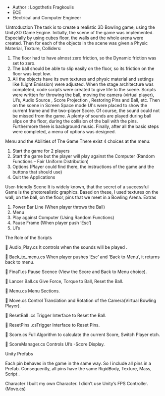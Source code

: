 

 * Author : Logothetis Fragkoulis 
 * ECE
 * Electrical and Computer Engineer 
 

1.Introduction 
The task is to create a realistic 3D Bowling game, using the Unity3D Game Engine. Initially, the scene of the game was implemented. Especially by using cubes floor, the walls and the whole arena were created. Then for each of the objects in the scene was given a Physic Material, Texture, Colliders:
1. The floor had to have almost zero friction, so the Dynamic friction was set to zero.
2. The ball should be able to slip easily on the floor, so its friction on the floor was kept low.
3. All the objects have its own textures and physic material and settings like (Light Emission) were adjusted.
When the stage architecture was completed, code scripts  were created to give life to the scene. Scripts were written  for throwing the ball, moving the camera (virtual player), UI’s, Audio Source , Score Projection , Restoring Pins and Ball, etc.
Then on the scene in Screen Space mode UI's were placed to show the current frame and the two-player Score.
Of course, the sound could not be missed from the game. A plenty of  sounds are played during ball slips on the floor, during the collision of the ball with the pins. Furthermore there is background music.
Finally, after all the basic steps were completed, a menu of options was designed.

Menu and the  Abilities of The Game 
There exist 4 choices at the menu:
1.	Start the game for 2 players
2.	Start the game but the player will play against the Computer (Random Functions – Fair Uniform Distribution)
3.	Options (Player could find there, the instructions of the game and the buttons that should use) 
4.	Quit the Applications


User-friendly Scene
It is widely known, that the secret of a successful Game is the photorealistic graphics. Based on these, I used textures on the wall, on the ball, on the floor, pins that we meet in a Bowling Arena.
Extras 
1.	Power Bar Line (When player throws the Ball)
2.	Menu 
3.	Play against Computer (Using Random Functions)
4.	Pause Frame (When player push ‘Esc’)
5.	UI’s


The Role of the Scripts 

	Audio_Play.cs   It controls when the sounds will be played . 

	Back_to_menu.cs   When player pushes ‘Esc’ and ‘Back to Menu’, it returns back to menu.

	Final1.cs Pause Scence (View the Score and Back to Menu choice).

	Lancer Ball.cs  Give Force, Torque to Ball, Reset the Ball.

	Menu.cs  Menu Sections.

	Move.cs  Control Translation and Rotation of the Camera(Virtual Bowling Player).

	ResetBall .cs Trigger Interface to Reset the Ball.

	ResetPins .csTrigger Interface to Reset Pins.

	Score.cs  Full Algorithm to calculate the current Score, Switch Player etch.

	ScoreManager.cs  Controls UI’s -Score Display.

Unity Prefabs 

Each pin behaves in the game in the same way. So I include all pins in a Prefab. Consequently, all pins have the same RigidBody, Texture, Mass, Script .

Character
I built my own Character. I didn’t use Unity’s FPS Controller. (Move.cs)


